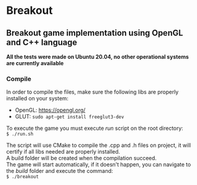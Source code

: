 # Breakout  

## Breakout game implementation using OpenGL and C++ language 

**All the tests were made on Ubuntu 20.04, no other operational systems are currently available**  

### Compile
In order to compile the files, make sure the following libs are properly installed on your system: 
* OpenGL: https://opengl.org/ 
* GLUT:  `sudo apt-get install freeglut3-dev` 

To execute the game you must execute <em>run</em> script on the root directory:  
`$ ./run.sh ` 

The script will use CMake to compile the .cpp and .h files on project, it will certify if all libs needed are properly installed.  
A build folder will be created when the compilation succeed.  
The game will start automatically, if it doesn't happen, you can navigate to the <em>build</em> folder and execute the command:  
`$ ./breakout `